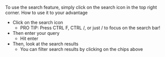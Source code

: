 To use the search feature, simply click on the search icon in the top right corner. 
How to use it to your advantage
* Click on the search icon
    * PRO TIP: Press CTRL F, CTRL /, or just / to focus on the search bar!
* Then enter your query
   * Hit enter
* Then, look at the search results
    *  You can filter search results by clicking on the chips above
